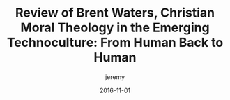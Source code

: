 ---
title: "Review of Brent Waters, Christian Moral Theology in the Emerging Technoculture: From Human Back to Human"
date: 2016-11-01
author: "jeremy"
publication_types: ["review"]
publication: "In *Studies in Christian Ethics*"
doi: "10.1177/0953946816658723f"
---